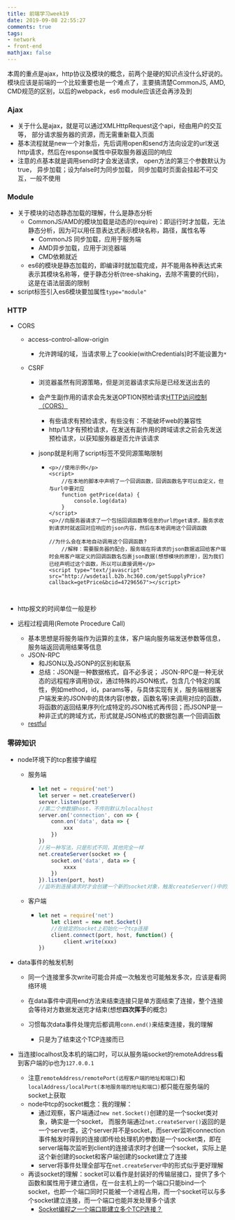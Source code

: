 ```yaml
---
title: 前端学习week19
date: 2019-09-08 22:55:27
comments: true
tags:
- network
- front-end
mathjax: false
---
```


​	本周的重点是ajax，http协议及模块的概念，前两个是硬的知识点没什么好说的。 模块应该是前端的一个比较重要也是一个难点了，主要搞清楚CommonJS, AMD, CMD规范的区别，以后的webpack，es6 module应该还会再涉及到

<!-- more -->

### Ajax

- 关于什么是ajax，就是可以通过XMLHttpRequest这个api，经由用户的交互等， 部分请求服务器的资源，而无需重新载入页面
- 基本流程就是new一个对象后，先后调用open和send方法向设定的url发送http请求，然后在response属性中获取服务器返回的响应
- 注意的点基本就是调用send时才会发送请求， open方法的第三个参数默认为true， 异步加载；设为false时为同步加载， 同步加载时页面会挂起不可交互，一般不使用

### Module

- 关于模块的动态静态加载的理解，什么是静态分析
  - CommonJS/AMD的模块加载是动态的(require)：即运行时才加载，无法静态分析，因为可以用任意表达式表示模块名称，路径，属性名等
    - CommonJS 同步加载，应用于服务端
    - AMD异步加载，应用于浏览器端
    - CMD依赖就近
  - es6的模块是静态加载的，即编译时就加载完成，并不能用各种表达式来表示其模块名称等，便于静态分析(tree-shaking，去除不需要的代码)，这是在语法层面的限制
- script标签引入es6模块要加属性`type="module"`

### HTTP

  
- CORS
  

  
  - access-control-allow-origin
  
    - 允许跨域的域，当请求带上了cookie(withCredentials)时不能设置为`*`

  
  - CSRF
    - 浏览器虽然有同源策略，但是浏览器请求实际是已经发送出去的
    - 会产生副作用的请求会先发送OPTION预检请求[HTTP访问控制（CORS）](https://developer.mozilla.org/zh-CN/docs/Web/HTTP/Access_control_CORS)
      - 有些请求有预检请求，有些没有：不能破坏web的兼容性
      - http/1.1才有预检请求，在发送有副作用的跨域请求之前会先发送预检请求，以获知服务器是否允许该请求
    

  
    - jsonp就是利用了script标签不受同源策略限制
  
      - ```php+HTML
        <p>//使用示例</p>
        <script>
            //在本地的脚本中声明了一个回调函数，回调函数名字可以自定义，但与url中要对应
            function getPrice(data) {
                console.log(data)
            }
        </script>
        <p>//向服务器请求了一个包括回调函数等信息的url的get请求，服务求收到请求时就返回对应响应的json内容，然后在本地调用这个回调函数
        
        //为什么会在本地自动调用这个回调函数?
            //解释：需要服务器的配合，服务端在将请求的json数据返回给客户端时会用客户端定义的回调函数名包裹json数据(想想模块的原理)，因为我们已经声明过这个函数，所以可以直接调用</p>
        <script type="text/javascript" src="http://wsdetail.b2b.hc360.com/getSupplyPrice?callback=getPrice&bcid=47296567"></script>
        ```
  ```

  
- http报文的时间单位一般是秒

- 远程过程调用(Remote Procedure Call)
  - 基本思想是将服务端作为运算的主体，客户端向服务端发送参数等信息，服务端返回调用结果等信息
  - JSON-RPC
    - 和JSON以及JSONP的区别和联系
    - 总结：JSON是一种数据格式，自不必多说； JSON-RPC是一种无状态的远程程序调用协议，通过特殊的JSON格式，包含几个特定的属性，例如method，id，params等，与具体实现有关，服务端根据客户端发来的JSON中的具体内容(参数，函数名等)来调用对应的函数，将函数的返回结果序列化成特定的JSON格式再传回；而JSONP是一种非正式的跨域方式，形式就是JSON格式的数据包裹一个回调函数
  - [restful](http://www.ruanyifeng.com/blog/2018/10/restful-api-best-practices.html)

### 零碎知识

- node环境下的tcp套接字编程

  - 服务端
  
    - ```js
      let net = require('net')
      let server = net.createServer()
      server.listen(port)
      //第二个参数接host，不传则默认为localhost
      server.on('connection', con => {
          conn.on('data', data => {
              xxx
          })
      })    
      //另一种写法，只是形式不同，其他完全一样
      net.createServer(socket => {
          socket.on('data', data => {
              xxxx
          })
      }).listen(port, host)
      //监听到连接请求时才会创建一个新的socket对象，触发createServer()中的函数
      
      ```
  
  - 客户端
  
    - ```js
      let net = require('net')
          let client = new net.Socket()       
          //在给定的socket上初始化一个tcp连接
          client.connect(port, host, function() {
              client.write(xxx)    
      })
      ```
  
- data事件的触发机制
  
  - 同一个连接里多次write可能合并成一次触发也可能触发多次，应该是看网络环境
  - 在data事件中调用end方法来结束连接只是单方面结束了连接，整个连接会等待对方数据发送完才结束(想想**四次挥手**的概念)
  - 习惯每次data事件处理完后都调用`conn.end()`来结束连接，我的理解
  
    - 只是为了结束这个TCP连接而已
- 当连接localhost及本机的端口时，可以从服务端socket的remoteAddress看到客户端的ip也为`127.0.0.1`
  
    - 注意`remoteAddress/remotePort(远程客户端的地址和端口)`和`localAddress/localPort(本地服务端的地址和端口)`都只能在服务端的socket上获取
  - node中tcp的socket概念：我的理解：
    - 通过观察，客户端通过`new net.Socket()`创建的是一个socket类对象，确实是一个socket， 而服务端通过`net.createServer()`返回的是一个server类，这个server并不是socket，而server监听connection事件触发时得到的连接(即传给处理机的参数)是一个socket类，即在server端每次监听到client的连接请求时才创建一个socket，实际上是这个新创建的socket和客户端创建的socket建立了连接
    - server将事件处理全部写在`net.createServer`中的形式似乎更好理解
  - 再谈socket的理解：socket可以看作是封装好的传输层接口，提供了多个函数和属性用于建立通信，在一台主机上的一个端口只能bind一个socket，也即一个端口同时只能被一个进程占用，而一个socket可以与多个socket建立连接，而一个端口也能并发处理多个请求
    - [Socket编程之一个端口能建立多个TCP连接？](https://blog.csdn.net/u011580175/article/details/80306414)